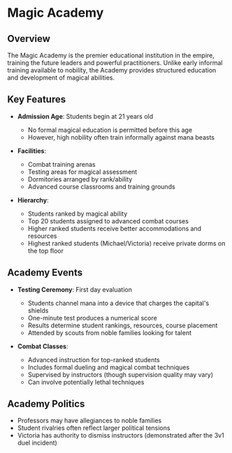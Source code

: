 # Magic Academy

## Overview
The Magic Academy is the premier educational institution in the empire, training the future leaders and powerful practitioners. Unlike early informal training available to nobility, the Academy provides structured education and development of magical abilities.

## Key Features

- **Admission Age**: Students begin at 21 years old
  - No formal magical education is permitted before this age
  - However, high nobility often train informally against mana beasts

- **Facilities**:
  - Combat training arenas
  - Testing areas for magical assessment
  - Dormitories arranged by rank/ability
  - Advanced course classrooms and training grounds

- **Hierarchy**:
  - Students ranked by magical ability
  - Top 20 students assigned to advanced combat courses
  - Higher ranked students receive better accommodations and resources
  - Highest ranked students (Michael/Victoria) receive private dorms on the top floor

## Academy Events

- **Testing Ceremony**: First day evaluation
  - Students channel mana into a device that charges the capital's shields
  - One-minute test produces a numerical score
  - Results determine student rankings, resources, course placement
  - Attended by scouts from noble families looking for talent

- **Combat Classes**:
  - Advanced instruction for top-ranked students
  - Includes formal dueling and magical combat techniques
  - Supervised by instructors (though supervision quality may vary)
  - Can involve potentially lethal techniques

## Academy Politics
- Professors may have allegiances to noble families
- Student rivalries often reflect larger political tensions
- Victoria has authority to dismiss instructors (demonstrated after the 3v1 duel incident)
